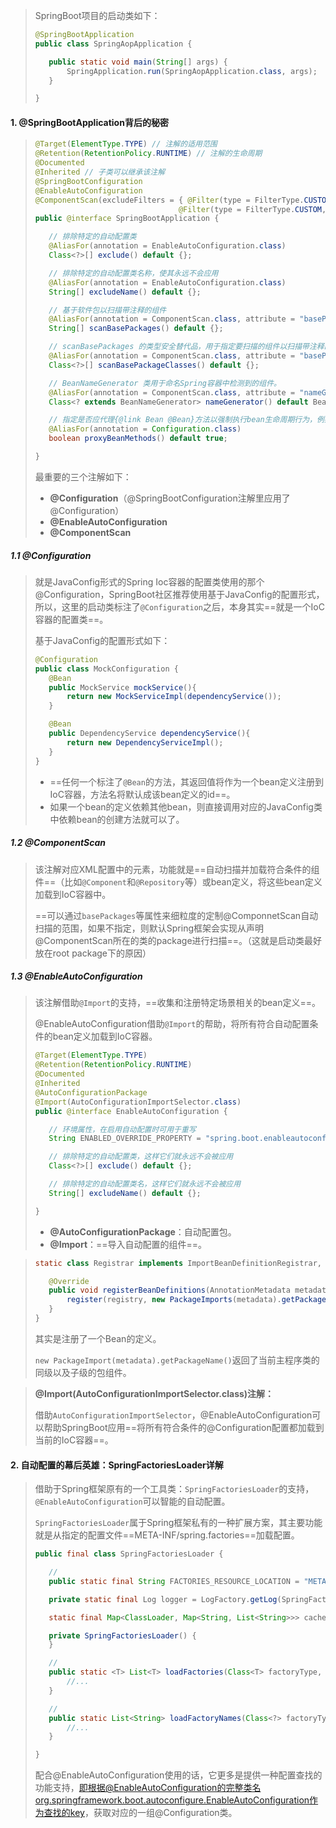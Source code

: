 >SpringBoot项目的启动类如下：
>
>```java
>@SpringBootApplication
>public class SpringAopApplication {
>
>    public static void main(String[] args) {
>        SpringApplication.run(SpringAopApplication.class, args);
>    }
>
>}
>```

#### 1. @SpringBootApplication背后的秘密

>```java
>@Target(ElementType.TYPE) // 注解的适用范围
>@Retention(RetentionPolicy.RUNTIME) // 注解的生命周期
>@Documented
>@Inherited // 子类可以继承该注解
>@SpringBootConfiguration
>@EnableAutoConfiguration
>@ComponentScan(excludeFilters = { @Filter(type = FilterType.CUSTOM, classes = TypeExcludeFilter.class),
>                                 @Filter(type = FilterType.CUSTOM, classes = AutoConfigurationExcludeFilter.class) })
>public @interface SpringBootApplication {
>
>    // 排除特定的自动配置类
>    @AliasFor(annotation = EnableAutoConfiguration.class)
>    Class<?>[] exclude() default {};
>
>    // 排除特定的自动配置类名称，使其永远不会应用
>    @AliasFor(annotation = EnableAutoConfiguration.class)
>    String[] excludeName() default {};
>
>    // 基于软件包以扫描带注释的组件
>    @AliasFor(annotation = ComponentScan.class, attribute = "basePackages")
>    String[] scanBasePackages() default {};
>
>    // scanBasePackages 的类型安全替代品，用于指定要扫描的组件以扫描带注释的组件。 指定类别的包装将被扫描。
>    @AliasFor(annotation = ComponentScan.class, attribute = "basePackageClasses")
>    Class<?>[] scanBasePackageClasses() default {};
>
>    // BeanNameGenerator 类用于命名Spring容器中检测到的组件。
>    @AliasFor(annotation = ComponentScan.class, attribute = "nameGenerator")
>    Class<? extends BeanNameGenerator> nameGenerator() default BeanNameGenerator.class;
>
>    // 指定是否应代理{@link Bean @Bean}方法以强制执行bean生命周期行为，例如 即使在用户代码中直接{@code @Bean}方法调用的情况下，也可以返回共享的singleton bean实例。此功能需要通过运行时生成的CGLIB子类来实现方法拦截，该子类具有一些限制，例如配置类及其方法不允许声明{@code final}。
>    @AliasFor(annotation = Configuration.class)
>    boolean proxyBeanMethods() default true;
>
>}
>```
>
>最重要的三个注解如下：
>
>- **@Configuration**（@SpringBootConfiguration注解里应用了@Configuration）
>- **@EnableAutoConfiguration**
>- **@ComponentScan**

##### 1.1 @Configuration

>就是JavaConfig形式的Spring Ioc容器的配置类使用的那个@Configuration，SpringBoot社区推荐使用基于JavaConfig的配置形式，所以，这里的启动类标注了`@Configuration`之后，本身其实==就是一个IoC容器的配置类==。
>
>基于JavaConfig的配置形式如下：
>
>```java
>@Configuration
>public class MockConfiguration {
>    @Bean
>    public MockService mockService(){
>        return new MockServiceImpl(dependencyService());
>    }
>
>    @Bean
>    public DependencyService dependencyService(){
>        return new DependencyServiceImpl();
>    }
>}
>```
>
>- ==任何一个标注了`@Bean`的方法，其返回值将作为一个bean定义注册到IoC容器，方法名将默认成该bean定义的id==。
>- 如果一个bean的定义依赖其他bean，则直接调用对应的JavaConfig类中依赖bean的创建方法就可以了。

##### 1.2 @ComponentScan

>该注解对应XML配置中的元素，功能就是==自动扫描并加载符合条件的组件==（比如`@Component`和`@Repository`等）或bean定义，将这些bean定义加载到IoC容器中。
>
>==可以通过`basePackages`等属性来细粒度的定制@ComponnetScan自动扫描的范围，如果不指定，则默认Spring框架会实现从声明@ComponentScan所在的类的package进行扫描==。（这就是启动类最好放在root package下的原因）

##### 1.3 @EnableAutoConfiguration

>该注解借助`@Import`的支持，==收集和注册特定场景相关的bean定义==。
>
>@EnableAutoConfiguration借助`@Import`的帮助，将所有符合自动配置条件的bean定义加载到IoC容器。
>
>```java
>@Target(ElementType.TYPE)
>@Retention(RetentionPolicy.RUNTIME)
>@Documented
>@Inherited
>@AutoConfigurationPackage
>@Import(AutoConfigurationImportSelector.class)
>public @interface EnableAutoConfiguration {
>
>    // 环境属性，在启用自动配置时可用于重写
>    String ENABLED_OVERRIDE_PROPERTY = "spring.boot.enableautoconfiguration";
>
>    // 排除特定的自动配置类，这样它们就永远不会被应用
>    Class<?>[] exclude() default {};
>
>    // 排除特定的自动配置类名，这样它们就永远不会被应用
>    String[] excludeName() default {};
>
>}
>```
>
>- **@AutoConfigurationPackage**：自动配置包。
>- **@Import**：==导入自动配置的组件==。

>```java
>static class Registrar implements ImportBeanDefinitionRegistrar, DeterminableImports {
>
>    @Override
>    public void registerBeanDefinitions(AnnotationMetadata metadata, BeanDefinitionRegistry registry) {
>        register(registry, new PackageImports(metadata).getPackageNames().toArray(new String[0]));
>    }
>}
>```
>
>其实是注册了一个Bean的定义。
>
>`new PackageImport(metadata).getPackageName()`返回了当前主程序类的同级以及子级的包组件。

>**@Import(AutoConfigurationImportSelector.class)注解：**
>
>借助`AutoConfigurationImportSelector`，@EnableAutoConfiguration可以帮助SpringBoot应用==将所有符合条件的@Configuration配置都加载到当前的IoC容器==。

#### 2. 自动配置的幕后英雄：SpringFactoriesLoader详解

>借助于Spring框架原有的一个工具类：`SpringFactoriesLoader`的支持，`@EnableAutoConfiguration`可以智能的自动配置。
>
>`SpringFactoriesLoader`属于Spring框架私有的一种扩展方案，其主要功能就是从指定的配置文件==META-INF/spring.factories==加载配置。
>
>```java
>public final class SpringFactoriesLoader {
>
>    // 
>    public static final String FACTORIES_RESOURCE_LOCATION = "META-INF/spring.factories";
>
>    private static final Log logger = LogFactory.getLog(SpringFactoriesLoader.class);
>
>    static final Map<ClassLoader, Map<String, List<String>>> cache = new ConcurrentReferenceHashMap<>();
>
>    private SpringFactoriesLoader() {
>    }
>
>    // 
>    public static <T> List<T> loadFactories(Class<T> factoryType, @Nullable ClassLoader classLoader) {
>        //...
>    }
>
>    // 
>    public static List<String> loadFactoryNames(Class<?> factoryType, @Nullable ClassLoader classLoader) {
>        //...
>    }
>
>}
>```
>
>配合@EnableAutoConfiguration使用的话，它更多是提供一种配置查找的功能支持，即根据@EnableAutoConfiguration的完整类名org.springframework.boot.autoconfigure.EnableAutoConfiguration作为查找的key，获取对应的一组@Configuration类。







































